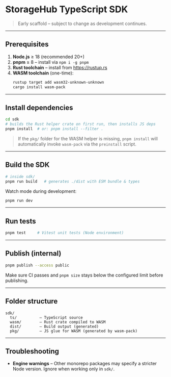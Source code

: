 # StorageHub TypeScript SDK

> Early scaffold – subject to change as development continues.

---

## Prerequisites

1. **Node.js** ≥ 18 (recommended 20+)
2. **pnpm** ≥ 8 – install via `npm i -g pnpm`
3. **Rust toolchain** – install from <https://rustup.rs>
4. **WASM toolchain** (one-time):
   ```bash
   rustup target add wasm32-unknown-unknown
   cargo install wasm-pack
   ```

---

## Install dependencies

```bash
cd sdk
# builds the Rust helper crate on first run, then installs JS deps
pnpm install  # or: pnpm install --filter .
```

> If the `pkg/` folder for the WASM helper is missing, `pnpm install` will automatically invoke `wasm-pack` via the `preinstall` script.

---

## Build the SDK

```bash
# inside sdk/
pnpm run build   # generates ./dist with ESM bundle & types
```

Watch mode during development:
```bash
pnpm run dev
```

---

## Run tests

```bash
pnpm test     # Vitest unit tests (Node environment)
```

---

## Publish (internal)

```bash
pnpm publish --access public
```

Make sure CI passes and `pnpm size` stays below the configured limit before publishing.

---

## Folder structure

```
sdk/
  ts/          – TypeScript source
  wasm/        – Rust crate compiled to WASM
  dist/        – Build output (generated)
  pkg/         – JS glue for WASM (generated by wasm-pack)
```

---

## Troubleshooting

* **Engine warnings** – Other monorepo packages may specify a stricter Node version. Ignore when working only in `sdk/`. 